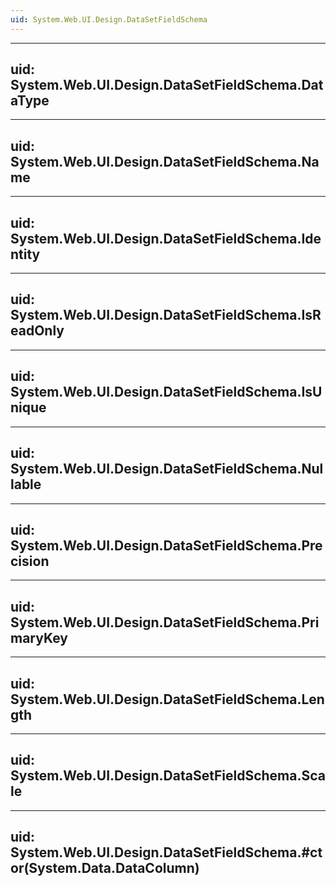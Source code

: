 ```yaml
---
uid: System.Web.UI.Design.DataSetFieldSchema
---
```


---
uid: System.Web.UI.Design.DataSetFieldSchema.DataType
---

---
uid: System.Web.UI.Design.DataSetFieldSchema.Name
---

---
uid: System.Web.UI.Design.DataSetFieldSchema.Identity
---

---
uid: System.Web.UI.Design.DataSetFieldSchema.IsReadOnly
---

---
uid: System.Web.UI.Design.DataSetFieldSchema.IsUnique
---

---
uid: System.Web.UI.Design.DataSetFieldSchema.Nullable
---

---
uid: System.Web.UI.Design.DataSetFieldSchema.Precision
---

---
uid: System.Web.UI.Design.DataSetFieldSchema.PrimaryKey
---

---
uid: System.Web.UI.Design.DataSetFieldSchema.Length
---

---
uid: System.Web.UI.Design.DataSetFieldSchema.Scale
---

---
uid: System.Web.UI.Design.DataSetFieldSchema.#ctor(System.Data.DataColumn)
---
